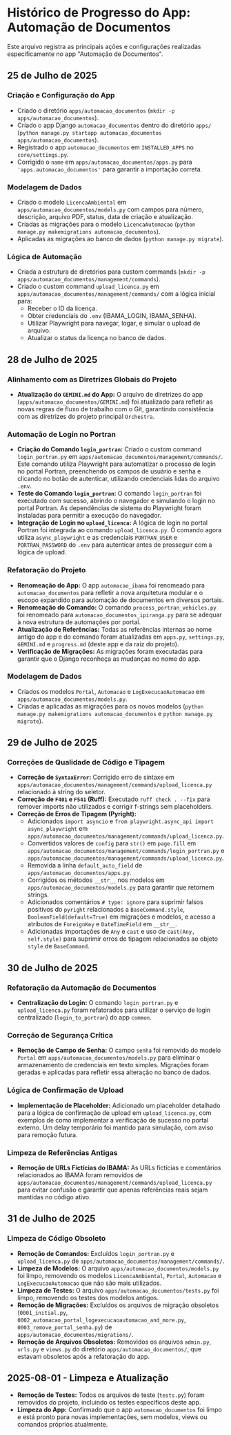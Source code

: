 # Histórico de Progresso do App: Automação de Documentos

Este arquivo registra as principais ações e configurações realizadas especificamente no app "Automação de Documentos".

## 25 de Julho de 2025

### Criação e Configuração do App
- Criado o diretório `apps/automacao_documentos` (`mkdir -p apps/automacao_documentos`).
- Criado o app Django `automacao_documentos` dentro do diretório `apps/` (`python manage.py startapp automacao_documentos apps/automacao_documentos`).
- Registrado o app `automacao_documentos` em `INSTALLED_APPS` no `core/settings.py`.
- Corrigido o `name` em `apps/automacao_documentos/apps.py` para `'apps.automacao_documentos'` para garantir a importação correta.

### Modelagem de Dados
- Criado o modelo `LicencaAmbiental` em `apps/automacao_documentos/models.py` com campos para número, descrição, arquivo PDF, status, data de criação e atualização.
- Criadas as migrações para o modelo `LicencaAutomacao` (`python manage.py makemigrations automacao_documentos`).
- Aplicadas as migrações ao banco de dados (`python manage.py migrate`).

### Lógica de Automação
- Criada a estrutura de diretórios para custom commands (`mkdir -p apps/automacao_documentos/management/commands`).
- Criado o custom command `upload_licenca.py` em `apps/automacao_documentos/management/commands/` com a lógica inicial para:
    - Receber o ID da licença.
    - Obter credenciais do `.env` (IBAMA_LOGIN, IBAMA_SENHA).
    - Utilizar Playwright para navegar, logar, e simular o upload de arquivo.
    - Atualizar o status da licença no banco de dados.

## 28 de Julho de 2025

### Alinhamento com as Diretrizes Globais do Projeto
- **Atualização do `GEMINI.md` do App:** O arquivo de diretrizes do app (`apps/automacao_documentos/GEMINI.md`) foi atualizado para refletir as novas regras de fluxo de trabalho com o Git, garantindo consistência com as diretrizes do projeto principal `Orchestra`.

### Automação de Login no Portran
- **Criação do Comando `login_portran`:** Criado o custom command `login_portran.py` em `apps/automacao_documentos/management/commands/`. Este comando utiliza Playwright para automatizar o processo de login no portal Portran, preenchendo os campos de usuário e senha e clicando no botão de autenticar, utilizando credenciais lidas do arquivo `.env`.
- **Teste do Comando `login_portran`:** O comando `login_portran` foi executado com sucesso, abrindo o navegador e simulando o login no portal Portran. As dependências de sistema do Playwright foram instaladas para permitir a execução do navegador.
- **Integração de Login no `upload_licenca`:** A lógica de login no portal Portran foi integrada ao comando `upload_licenca.py`. O comando agora utiliza `async_playwright` e as credenciais `PORTRAN_USER` e `PORTRAN_PASSWORD` do `.env` para autenticar antes de prosseguir com a lógica de upload.

### Refatoração do Projeto
- **Renomeação do App:** O app `automacao_ibama` foi renomeado para `automacao_documentos` para refletir a nova arquitetura modular e o escopo expandido para automação de documentos em diversos portais.
- **Renomeação do Comando:** O comando `process_portran_vehicles.py` foi renomeado para `automacao_documentos_ipiranga.py` para se adequar à nova estrutura de automações por portal.
- **Atualização de Referências:** Todas as referências internas ao nome antigo do app e do comando foram atualizadas em `apps.py`, `settings.py`, `GEMINI.md` e `progress.md` (deste app e da raiz do projeto).
- **Verificação de Migrações:** As migrações foram executadas para garantir que o Django reconheça as mudanças no nome do app.

### Modelagem de Dados
- Criados os modelos `Portal`, `Automacao` e `LogExecucaoAutomacao` em `apps/automacao_documentos/models.py`.
- Criadas e aplicadas as migrações para os novos modelos (`python manage.py makemigrations automacao_documentos` e `python manage.py migrate`).

## 29 de Julho de 2025

### Correções de Qualidade de Código e Tipagem
- **Correção de `SyntaxError`:** Corrigido erro de sintaxe em `apps/automacao_documentos/management/commands/upload_licenca.py` relacionado à string do seletor.
- **Correção de `F401` e `F541` (Ruff):** Executado `ruff check . --fix` para remover imports não utilizados e corrigir f-strings sem placeholders.
- **Correção de Erros de Tipagem (Pyright):**
    - Adicionados `import asyncio` e `from playwright.async_api import async_playwright` em `apps/automacao_documentos/management/commands/upload_licenca.py`.
    - Convertidos valores de `config` para `str()` em `page.fill` em `apps/automacao_documentos/management/commands/login_portran.py` e `apps/automacao_documentos/management/commands/upload_licenca.py`.
    - Removida a linha `default_auto_field` de `apps/automacao_documentos/apps.py`.
    - Corrigidos os métodos `__str__` nos modelos em `apps/automacao_documentos/models.py` para garantir que retornem strings.
    - Adicionados comentários `# type: ignore` para suprimir falsos positivos do `pyright` relacionados a `BaseCommand.style`, `BooleanField(default=True)` em migrações e modelos, e acesso a atributos de `ForeignKey` e `DateTimeField` em `__str__`.
    - Adicionadas importações de `Any` e `cast` e uso de `cast(Any, self.style)` para suprimir erros de tipagem relacionados ao objeto `style` de `BaseCommand`.

## 30 de Julho de 2025

### Refatoração da Automação de Documentos
- **Centralização do Login:** O comando `login_portran.py` e `upload_licenca.py` foram refatorados para utilizar o serviço de login centralizado (`login_to_portran`) do app `common`.

### Correção de Segurança Crítica
- **Remoção de Campo de Senha:** O campo `senha` foi removido do modelo `Portal` em `apps/automacao_documentos/models.py` para eliminar o armazenamento de credenciais em texto simples. Migrações foram geradas e aplicadas para refletir essa alteração no banco de dados.

### Lógica de Confirmação de Upload
- **Implementação de Placeholder:** Adicionado um placeholder detalhado para a lógica de confirmação de upload em `upload_licenca.py`, com exemplos de como implementar a verificação de sucesso no portal externo. Um delay temporário foi mantido para simulação, com aviso para remoção futura.

### Limpeza de Referências Antigas
- **Remoção de URLs Fictícias do IBAMA:** As URLs fictícias e comentários relacionados ao IBAMA foram removidos de `apps/automacao_documentos/management/commands/upload_licenca.py` para evitar confusão e garantir que apenas referências reais sejam mantidas no código ativo.

## 31 de Julho de 2025

### Limpeza de Código Obsoleto
- **Remoção de Comandos:** Excluídos `login_portran.py` e `upload_licenca.py` de `apps/automacao_documentos/management/commands/`.
- **Limpeza de Modelos:** O arquivo `apps/automacao_documentos/models.py` foi limpo, removendo os modelos `LicencaAmbiental`, `Portal`, `Automacao` e `LogExecucaoAutomacao` que não são mais utilizados.
- **Limpeza de Testes:** O arquivo `apps/automacao_documentos/tests.py` foi limpo, removendo os testes dos modelos antigos.
- **Remoção de Migrações:** Excluídos os arquivos de migração obsoletos (`0001_initial.py`, `0002_automacao_portal_logexecucaoautomacao_and_more.py`, `0003_remove_portal_senha.py`) de `apps/automacao_documentos/migrations/`.
- **Remoção de Arquivos Obsoletos:** Removidos os arquivos `admin.py`, `urls.py` e `views.py` do diretório `apps/automacao_documentos/`, que estavam obsoletos após a refatoração do app.

## 2025-08-01 - Limpeza e Atualização

- **Remoção de Testes:** Todos os arquivos de teste (`tests.py`) foram removidos do projeto, incluindo os testes específicos deste app.
- **Limpeza do App:** Confirmado que o app `automacao_documentos` foi limpo e está pronto para novas implementações, sem modelos, views ou comandos próprios atualmente.